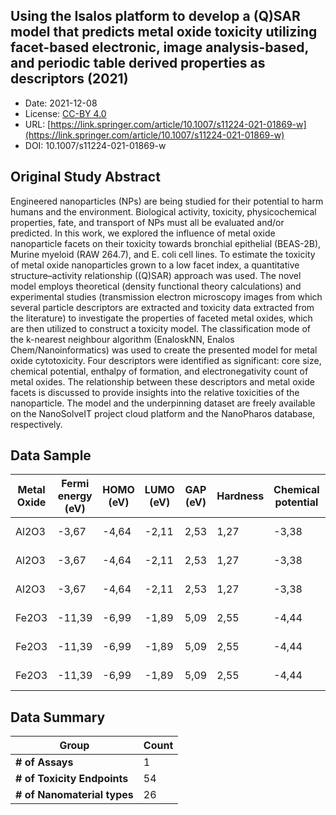 
<div style="float: right; width: 200px" class='altmetric-embed' data-badge-type='donut' data-condensed='true' data-badge-details='right' data-doi="10.1007/s11224-021-01869-w"></div>

## Using the Isalos platform to develop a (Q)SAR model that predicts metal oxide toxicity utilizing facet-based electronic, image analysis-based, and periodic table derived properties as descriptors (2021)
<script type="application/ld+json">
	{	
		"@context": {
			"bs": "https://bioschemas.org/",
			"schema": "https://schema.org/",
			"citation": "schema:citation",
			"name": "schema:name",
			"url": "schema:url",
			"variableMeasured": "schema:variableMeasured"
		},
		"@type": "schema:Dataset",
		"name": "Using the Isalos platform to develop a (Q)SAR model that predicts metal oxide toxicity utilizing facet-based electronic, image analysis-based, and periodic table derived properties as descriptors",
		"url": "https://static-content.springer.com/esm/art%3A10.1007%2Fs11224-021-01869-w/MediaObjects/11224_2021_1869_MOESM1_ESM.xlsx",
		"citation": "https://doi.org/10.1007/s11224-021-01869-w",
		"@id": "10.1007/s11224-021-01869-w",
		"variableMeasured": [
			{
				"@type": "schema:PropertyValue",
				"name": "MI-R1.3-ABSTRACT-PHYSCHEM-SIZE"
			},
			{
				"@type": "schema:PropertyValue",
				"name": "MI-R1.3-ABSTRACT-BASIC-CHEMICAL_COMPOSITION"
			},
			{
				"@type": "schema:PropertyValue",
				"name": "MI-R1.3-ABSTRACT-TOX-EXPOSURE_TIME"
			},
			{
				"@type": "schema:PropertyValue",
				"name": "MI-R1.3-ABSTRACT-TOX-CONCENTRATION"
			},
			{
				"@type": "schema:PropertyValue",
				"name": "MI-R1.3-ABSTRACT-PHYSCHEM-SURFACE_CHARGE"
			}
		],
		"http://purl.org/dc/terms/conformsTo": { "@type": "schema:CreativeWork", "@id": "https://bioschemas.org/profiles/Dataset/0.4-DRAFT" },
		"schema:license": "https://creativecommons.org/licenses/by/4.0/legalcode",
		"schema:creator": [
		  {
			"@type": "schema:Organization",
			"name": "RiskGONE"
		  }
		],
		"schema:datePublished": "2021-12-08"
	}
</script>

* Date: 2021-12-08
* License: [CC-BY 4.0](https://creativecommons.org/licenses/by/4.0/legalcode)
* URL: [https://link.springer.com/article/10.1007/s11224-021-01869-w](https://link.springer.com/article/10.1007/s11224-021-01869-w)
* DOI: 10.1007/s11224-021-01869-w



## Original Study Abstract

Engineered nanoparticles (NPs) are being studied for their potential to harm humans and the environment. Biological activity, toxicity, physicochemical properties, fate, and transport of NPs must all be evaluated and/or predicted. In this work, we explored the influence of metal oxide nanoparticle facets on their toxicity towards bronchial epithelial (BEAS-2B), Murine myeloid (RAW 264.7), and E. coli cell lines. To estimate the toxicity of metal oxide nanoparticles grown to a low facet index, a quantitative structure–activity relationship ((Q)SAR) approach was used. The novel model employs theoretical (density functional theory calculations) and experimental studies (transmission electron microscopy images from which several particle descriptors are extracted and toxicity data extracted from the literature) to investigate the properties of faceted metal oxides, which are then utilized to construct a toxicity model. The classification mode of the k-nearest neighbour algorithm (EnaloskNN, Enalos Chem/Nanoinformatics) was used to create the presented model for metal oxide cytotoxicity. Four descriptors were identified as significant: core size, chemical potential, enthalpy of formation, and electronegativity count of metal oxides. The relationship between these descriptors and metal oxide facets is discussed to provide insights into the relative toxicities of the nanoparticle. The model and the underpinning dataset are freely available on the NanoSolveIT project cloud platform and the NanoPharos database, respectively.


## Data Sample

|Metal Oxide|Fermi energy (eV)|HOMO (eV)|LUMO (eV)|GAP (eV)|Hardness|Chemical potential|Enthalpy of Formation|Electronegativity|Nmetal|Noxygen|PN_metal|Z-Zv/Zv_metal|1/(PN-1)_metal|tot_metal|tot_oxygen|metal_epsilon|metal_alpha|Circularity|Perimeter|Convexity|Extent  |Diameter|Eccentricity|Boundary size|Boxivity|Boundness|Solidity   |Core Size (nm)|Hydrdynamic Size (nm)|Surface Charge (mV)|Viability|Dose (?g/L)|Toxicity |
|-----------|-----------------|---------|---------|--------|--------|------------------|---------------------|-----------------|------|-------|--------|-------------|--------------|---------|----------|-------------|-----------|-----------|---------|---------|--------|--------|------------|-------------|--------|---------|-----------|--------------|---------------------|-------------------|---------|-----------|---------|
|Al2O3      |-3,67            |-4,64    |-2,11    |2,53    |1,27    |-3,38             |-17,345              |3,65             |2     |3      |3       |3,33         |0,5           |0,33     |0,99      |-0,77        |1,67       |0,700843   |31,6778  |0,942282 |0,69419 |11,3067 |0,69505     |30,3052      |0,76177 |0,69434  |0,927676629|14,7          |260,4                |0                  |81       |0,4        |Non Toxic|
|Al2O3      |-3,67            |-4,64    |-2,11    |2,53    |1,27    |-3,38             |-17,345              |3,65             |2     |3      |3       |3,33         |0,5           |0,33     |0,99      |-0,77        |1,67       |0,689753   |56,6765  |0,9345665|0,694532|13,5654 |0,68754     |45,6542      |0,78178 |0,69234  |0,936765453|12,6          |230,5                |0                  |81       |12,5       |Non Toxic|
|Al2O3      |-3,67            |-4,64    |-2,11    |2,53    |1,27    |-3,38             |-17,345              |3,65             |2     |3      |3       |3,33         |0,5           |0,33     |0,99      |-0,77        |1,67       |0,6976534  |45,7786  |0,9456757|0,688765|17,6543 |0,674543    |27,8785      |0,76345 |0,68342  |0,936765437|15,1          |243,2                |0                  |81       |100        |Non Toxic|
|Fe2O3      |-11,39           |-6,99    |-1,89    |5,09    |2,55    |-4,44             |-8,512               |5,16             |2     |3      |4       |12           |0,33          |8        |0,99      |-3,4         |4          |0,691218   |64,7123  |0,947243 |0,664   |21,5229 |0,58613     |61,06061     |0,75843 |0,78438  |0,932560734|12,3          |196,6                |-2,1               |80       |0,8        |Non Toxic|
|Fe2O3      |-11,39           |-6,99    |-1,89    |5,09    |2,55    |-4,44             |-8,512               |5,16             |2     |3      |4       |12           |0,33          |8        |0,99      |-3,4         |4          |0,698744   |64,3453  |0,945834 |0,66543 |24,3421 |0,564567    |67,45323     |0,764523|0,773452 |0,943455346|14,3          |206,6                |-2,1               |80       |100        |Non Toxic|
|Fe2O3      |-11,39           |-6,99    |-1,89    |5,09    |2,55    |-4,44             |-8,512               |5,16             |2     |3      |4       |12           |0,33          |8        |0,99      |-3,4         |4          |0,684564   |54,5674  |0,9473842|0,65543 |45,3456 |0,623453    |45,3452      |0,654575|0,783453 |0,934567543|14            |206,6                |-2,1               |80       |200        |Non Toxic|



## Data Summary

| **Group**                    | **Count** |
| ---------------------------- | --------- |
| **\# of Assays**             | 1         |
| **\# of Toxicity Endpoints** | 54        |
| **\# of Nanomaterial types** | 26        |

